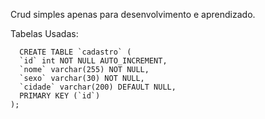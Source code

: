 Crud simples apenas para desenvolvimento e aprendizado.

Tabelas Usadas:
```
  CREATE TABLE `cadastro` (
  `id` int NOT NULL AUTO_INCREMENT,
  `nome` varchar(255) NOT NULL,
  `sexo` varchar(30) NOT NULL,
  `cidade` varchar(200) DEFAULT NULL,
  PRIMARY KEY (`id`)
);
```